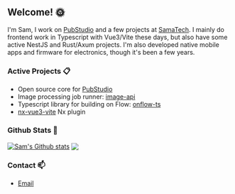## Welcome! :sun_with_face:
I'm Sam, I work on [PubStudio](https://pubstud.io) and a few projects at [SamaTech](https://github.com/samatechtw). I mainly do frontend work in Typescript with Vue3/Vite these days, but also have some active NestJS and Rust/Axum projects. I'm also developed native mobile apps and firmware for electronics, though it's been a few years.

### Active Projects :clipboard:
- Open source core for [PubStudio](https://github.com/pubstudio-builder)
- Image processing job runner: [image-api](https://github.com/samatechtw/image-api)
- Typescript library for building on Flow: [onflow-ts](https://github.com/samatechtw/onflow-ts)
- [nx-vue3-vite](https://github.com/samatechtw/nx-vue3-vite) Nx plugin

### Github Stats :runner:

 <a href="https://github.com/anuraghazra/github-readme-stats"><img align="center" src="https://github-readme-stats.vercel.app/api?username=sampullman&count_private=true&show_icons=true&include_all_commits=true&hide_title=true&hide_rank=true&hide_border=true" alt="Sam's Github stats" /></a> <a href="https://github.com/anuraghazra/github-readme-stats"><img align="center" src="https://github-readme-stats.vercel.app/api/top-langs/?username=sampullman&hide=css,html&layout=compact&count_private=true&langs_count=8&hide_title=true&hide_border=true" /></a> 


### Contact :mailbox:
- [Email](mailto:sam@samatech.tw)
